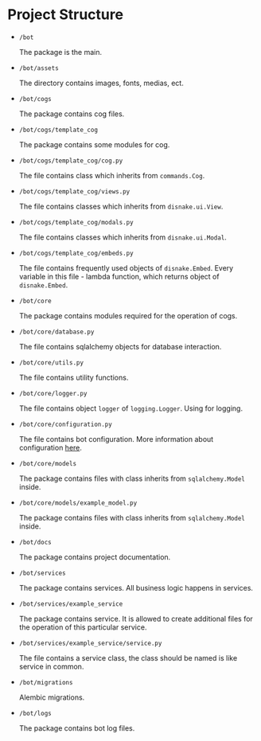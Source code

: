 # Project Structure

- `/bot`

  The package is the main.

- `/bot/assets`

  The directory contains images, fonts, medias, ect.

- `/bot/cogs`

  The package contains cog files.

- `/bot/cogs/template_cog`

  The package contains some modules for cog.

- `/bot/cogs/template_cog/cog.py`

  The file contains class which inherits from `commands.Cog`.

- `/bot/cogs/template_cog/views.py`

  The file contains classes which inherits from `disnake.ui.View`.

- `/bot/cogs/template_cog/modals.py`

  The file contains classes which inherits from `disnake.ui.Modal`.

- `/bot/cogs/template_cog/embeds.py`

  The file contains frequently used objects of `disnake.Embed`. Every variable in this file - lambda function, which returns object of `disnake.Embed`.

- `/bot/core`

  The package contains modules required for the operation of cogs.

- `/bot/core/database.py`

  The file contains sqlalchemy objects for database interaction.

- `/bot/core/utils.py`

  The file contains utility functions.

- `/bot/core/logger.py`

  The file contains object `logger` of `logging.Logger`. Using for logging.

- `/bot/core/configuration.py`

  The file contains bot configuration. More information about configuration [here](./project_configuration.md).

- `/bot/core/models`

  The package contains files with class inherits from `sqlalchemy.Model` inside.

- `/bot/core/models/example_model.py`

  The package contains files with class inherits from `sqlalchemy.Model` inside.

- `/bot/docs`

  The package contains project documentation.

- `/bot/services`

  The package contains services. All business logic happens in services.

- `/bot/services/example_service`

  The package contains service. It is allowed to create additional files for the operation of this particular service.

- `/bot/services/example_service/service.py`

  The file contains a service class, the class should be named is like service in common.

- `/bot/migrations`

  Alembic migrations.

- `/bot/logs`

  The package contains bot log files.